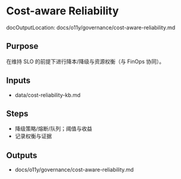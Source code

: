 # Cost-aware Reliability

docOutputLocation: docs/o11y/governance/cost-aware-reliability.md

## Purpose

在维持 SLO 的前提下进行降本/降级与资源权衡（与 FinOps 协同）。

## Inputs

- data/cost-reliability-kb.md

## Steps

- 降级策略/熔断/队列；阈值与收益
- 记录权衡与证据

## Outputs

- docs/o11y/governance/cost-aware-reliability.md
